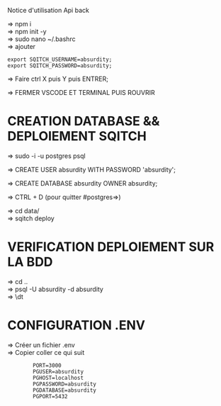 Notice d'utilisation Api back
  
=> npm i  
=> npm init -y  
=> sudo nano ~/.bashrc  
=> ajouter  

    export SQITCH_USERNAME=absurdity;
    export SQITCH_PASSWORD=absurdity;  

=> Faire ctrl X puis Y puis ENTRER;  

=> FERMER VSCODE ET TERMINAL PUIS ROUVRIR

# CREATION DATABASE && DEPLOIEMENT SQITCH

=> sudo -i -u postgres psql  

=> CREATE USER absurdity WITH PASSWORD 'absurdity';  

=> CREATE DATABASE absurdity OWNER absurdity;  

=> CTRL + D (pour quitter #postgres=>)  

=> cd data/  
=> sqitch deploy  

# VERIFICATION DEPLOIEMENT SUR LA BDD

=> cd ..  
=> psql -U absurdity -d absurdity  
=> \dt  

# CONFIGURATION .ENV

=> Créer un fichier .env  
=> Copier coller ce qui suit 

            PORT=3000
            PGUSER=absurdity 
            PGHOST=localhost
            PGPASSWORD=absurdity 
            PGDATABASE=absurdity 
            PGPORT=5432

